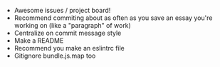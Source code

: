 - Awesome issues / project board!
- Recommend commiting about as often as you save an essay you're working on (like a "paragraph" of work)
- Centralize on commit message style
- Make a README
- Recommend you make an eslintrc file
- Gitignore bundle.js.map too
